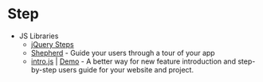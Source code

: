 # Step
- JS Libraries
    - [jQuery Steps](http://www.jquery-steps.com/)
    - [Shepherd](http://goo.gl/lfndgK) - Guide your users through a tour of your app
    - [intro.js](https://goo.gl/frwUl8) | [Demo](http://goo.gl/lrwhhN) - A better way for new feature introduction and step-by-step users guide for your website and project.
